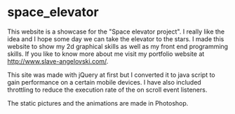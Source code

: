 # space_elevator

This website is a showcase for the "Space elevator project". 
I really like the idea and I hope some day we can take the elevator to the stars.
I made this website to show my 2d graphical skills as well as my front end programming skills.
If you like to know more about me visit my portfolio website at http://www.slave-angelovski.com/.

This site was made with jQuery at first but I converted it to java script to gain performance on a certain mobile devices.
I have also included throttling to reduce the execution rate of the on scroll event listeners.

The static pictures and the animations are made in Photoshop.
